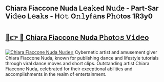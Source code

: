 ## Chiara Fiaccone Nuda L𝚎a𝚔ed N𝚞𝚍e - Part-Sar Vi𝚍𝚎o L𝚎a𝚔s - H𝚘𝚝 O𝚗𝚕yf𝚊ns P𝚑𝚘tos 1R3y0

# <h2><a href="http://kf7ru5c.oniu.top/?m=Chiara+Fiaccone+Nuda">🔗👉 🔴 Chiara Fiaccone Nuda P𝚑ot𝚘𝚜 V𝚒d𝚎o</a></h2>

[![Chiara Fiaccone Nuda Nu𝚍e𝚜](https://i.imgur.com/0qMVB7G.gif)](http://kf7ru5c.oniu.top/?m=Chiara+Fiaccone+Nuda)
Cybernetic artist and amusement giver Chiara Fiaccone Nuda, known for publishing dance and lifestyle tutorials through viral dance moves and short clips. Outstanding artist Chiara Fiaccone Nuda, celebrated for their exceptional abilities and accomplishments in the realm of entertainment.  
